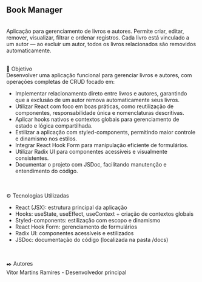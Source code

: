 
<h2>Book Manager</h2>
<br />
Aplicação para gerenciamento de livros e autores. Permite criar, editar, remover, visualizar, filtrar e ordenar registros. Cada livro está vinculado a um autor — ao excluir um autor, todos os livros relacionados são removidos automaticamente.
<br />
<br />

🎯 Objetivo
<br/>
Desenvolver uma aplicação funcional para gerenciar livros e autores, com operações completas de CRUD focado em:

<ul>
<li>Implementar relacionamento direto entre livros e autores, garantindo que a exclusão de um autor remova automaticamente seus livros.</li>
<li>Utilizar React com foco em boas práticas, como reutilização de componentes, responsabilidade única e nomenclaturas descritivas.</li>
<li>Aplicar hooks nativos e contextos globais para gerenciamento de estado e lógica compartilhada.</li>
<li>Estilizar a aplicação com styled-components, permitindo maior controle e dinamismo nos estilos.</li>
<li>Integrar React Hook Form para manipulação eficiente de formulários.</li>
<li>Utilizar Radix UI para componentes acessíveis e visualmente consistentes.</li>
<li>Documentar o projeto com JSDoc, facilitando manutenção e entendimento do código.</li>
</ul>

<br/>

<br />
⚙️ Tecnologias Utilizadas
<ul>
  <li>React (JSX): estrutura principal da aplicação</li>
  <li>Hooks: useState, useEffect, useContext + criação de contextos globais</li>
  <li>Styled-components: estilização com escopo e dinamismo</li>
  <li>React Hook Form: gerenciamento de formulários</li>
  <li>Radix UI: componentes acessíveis e estilizados</li>
  <li>JSDoc: documentação do código (localizada na pasta /docs)</li>
</ul>


</br>

✒️ Autores
<br />
Vitor Martins Ramires - Desenvolvedor principal








